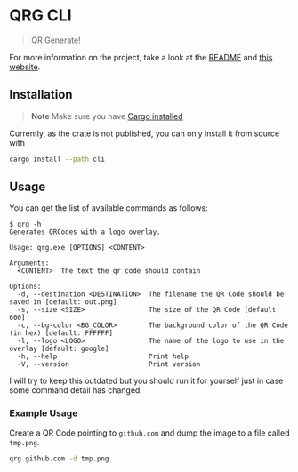 # QRG CLI

> QR Generate!

For more information on the project, take a look at the
[README](https://github.com/AntoniosBarotsis/qr-rs#readme) and
[this website](https://antoniosbarotsis.github.io/qr-rs/).

## Installation

> **Note** Make sure you have 
  [Cargo installed](https://doc.rust-lang.org/cargo/getting-started/installation.html)

Currently, as the crate is not published, you can only install it from source with

```sh
cargo install --path cli
```

## Usage

You can get the list of available commands as follows:

```
$ qrg -h
Generates QRCodes with a logo overlay.

Usage: qrg.exe [OPTIONS] <CONTENT>

Arguments:
  <CONTENT>  The text the qr code should contain

Options:
  -d, --destination <DESTINATION>  The filename the QR Code should be saved in [default: out.png]
  -s, --size <SIZE>                The size of the QR Code [default: 600]
  -c, --bg-color <BG_COLOR>        The background color of the QR Code (in hex) [default: FFFFFF]
  -l, --logo <LOGO>                The name of the logo to use in the overlay [default: google]
  -h, --help                       Print help
  -V, --version                    Print version
```

I will try to keep this outdated but you should run it for yourself just in case some command
detail has changed.

### Example Usage

Create a QR Code pointing to `github.com` and dump the image to a file called `tmp.png`.

```sh
qrg github.com -d tmp.png
```
